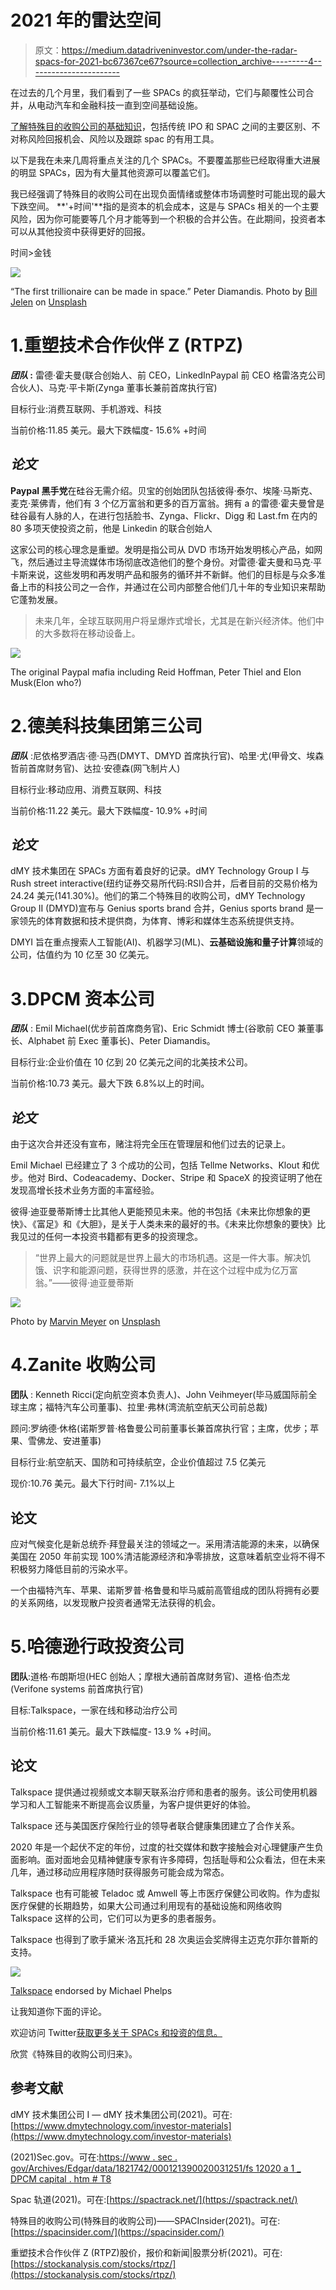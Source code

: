 # 2021 年的雷达空间

> 原文：<https://medium.datadriveninvestor.com/under-the-radar-spacs-for-2021-bc67367ce67?source=collection_archive---------4----------------------->

在过去的几个月里，我们看到了一些 SPACs 的疯狂举动，它们与颠覆性公司合并，从电动汽车和金融科技一直到空间基础设施。

[了解特殊目的收购公司的基础知识](https://medium.com/datadriveninvestor/spacs-opportunity-or-bubble-b5b937ba81c4)，包括传统 IPO 和 SPAC 之间的主要区别、不对称风险回报机会、风险以及跟踪 spac 的有用工具。

以下是我在未来几周将重点关注的几个 SPACs。不要覆盖那些已经取得重大进展的明显 SPACs，因为有大量其他资源可以覆盖它们。

我已经强调了特殊目的收购公司在出现负面情绪或整体市场调整时可能出现的最大下跌空间。 **'+时间'**指的是资本的机会成本，这是与 SPACs 相关的一个主要风险，因为你可能要等几个月才能等到一个积极的合并公告。在此期间，投资者本可以从其他投资中获得更好的回报。

时间>金钱

![](img/3c32d1f1ed549317213a7d44efe4af8a.png)

“The first trillionaire can be made in space.” Peter Diamandis. Photo by [Bill Jelen](https://unsplash.com/@billjelen?utm_source=unsplash&utm_medium=referral&utm_content=creditCopyText) on [Unsplash](https://unsplash.com/s/photos/rocket?utm_source=unsplash&utm_medium=referral&utm_content=creditCopyText)

# 1.重塑技术合作伙伴 Z (RTPZ)

***团队* :** 雷德·霍夫曼(联合创始人、前 CEO，LinkedInPaypal 前 CEO 格雷洛克公司合伙人)、马克·平卡斯(Zynga 董事长兼前首席执行官)

目标行业:消费互联网、手机游戏、科技

当前价格:11.85 美元。最大下跌幅度- 15.6% +时间

## ***论文***

**Paypal 黑手党**在硅谷无需介绍。贝宝的创始团队包括彼得·泰尔、埃隆·马斯克、麦克·莱佛青，他们有 3 个亿万富翁和更多的百万富翁。拥有 a 的雷德·霍夫曼曾是硅谷最有人脉的人，在进行包括脸书、Zynga、Flickr、Digg 和 Last.fm 在内的 80 多项天使投资之前，他是 Linkedin 的联合创始人

这家公司的核心理念是重塑。发明是指公司从 DVD 市场开始发明核心产品，如网飞，然后通过主导流媒体市场彻底改造他们的整个身份。对雷德·霍夫曼和马克·平卡斯来说，这些发明和再发明产品和服务的循环并不新鲜。他们的目标是与众多准备上市的科技公司之一合作，并通过在公司内部整合他们几十年的专业知识来帮助它蓬勃发展。

> 未来几年，全球互联网用户将呈爆炸式增长，尤其是在新兴经济体。他们中的大多数将在移动设备上。

![](img/b838334428808016b27b5865c162b38f.png)

The original Paypal mafia including Reid Hoffman, Peter Thiel and Elon Musk(Elon who?)

# 2.德美科技集团第三公司

***团队*** :尼依格罗酒店·德·马西(DMYT、DMYD 首席执行官)、哈里·尤(甲骨文、埃森哲前首席财务官)、达拉·安德森(网飞制片人)

目标行业:移动应用、消费互联网、科技

当前价格:11.22 美元。最大下跌幅度- 10.9% +时间

## ***论文***

dMY 技术集团在 SPACs 方面有着良好的记录。dMY Technology Group I 与 Rush street interactive(纽约证券交易所代码:RSI)合并，后者目前的交易价格为 24.24 美元(141.30%)。他们的第二个特殊目的收购公司，dMY Technology Group II (DMYD)宣布与 Genius sports brand 合并，Genius sports brand 是一家领先的体育数据和技术提供商，为体育、博彩和媒体生态系统提供支持。

DMYI 旨在重点搜索人工智能(AI)、机器学习(ML)、**云基础设施和量子计算**领域的公司，估值约为 10 亿至 30 亿美元。

# 3.DPCM 资本公司

***团队*** : Emil Michael(优步前首席商务官)、Eric Schmidt 博士(谷歌前 CEO 兼董事长、Alphabet 前 Exec 董事长)、Peter Diamandis。

目标行业:企业价值在 10 亿到 20 亿美元之间的北美技术公司。

当前价格:10.73 美元。最大下跌 6.8%以上的时间。

## ***论文***

由于这次合并还没有宣布，赌注将完全压在管理层和他们过去的记录上。

Emil Michael 已经建立了 3 个成功的公司，包括 Tellme Networks、Klout 和优步。他对 Bird、Codeacademy、Docker、Stripe 和 SpaceX 的投资证明了他在发现高增长技术业务方面的丰富经验。

彼得·迪亚曼蒂斯博士比其他人更能预见未来。他的书包括《未来比你想象的更快》、《富足》和《大胆》，是关于人类未来的最好的书。《未来比你想象的要快》比我见过的任何一本投资书籍都有更多的投资理念。

> “世界上最大的问题就是世界上最大的市场机遇。这是一件大事。解决饥饿、识字和能源问题，获得世界的感激，并在这个过程中成为亿万富翁。”——彼得·迪亚曼蒂斯

![](img/0797c53545488ae2e04f9a60754c3b19.png)

Photo by [Marvin Meyer](https://unsplash.com/@marvelous?utm_source=unsplash&utm_medium=referral&utm_content=creditCopyText) on [Unsplash](https://unsplash.com/s/photos/tech?utm_source=unsplash&utm_medium=referral&utm_content=creditCopyText)

# 4.Zanite 收购公司

**团队** : Kenneth Ricci(定向航空资本负责人)、John Veihmeyer(毕马威国际前全球主席；福特汽车公司董事)、拉里·弗林(湾流航空航天公司前总裁)

顾问:罗纳德·休格(诺斯罗普·格鲁曼公司前董事长兼首席执行官；主席，优步；苹果、雪佛龙、安进董事)

目标行业:航空航天、国防和可持续航空，企业价值超过 7.5 亿美元

现价:10.76 美元。最大下行时间- 7.1%以上

## **论文**

应对气候变化是新总统乔·拜登最关注的领域之一。采用清洁能源的未来，以确保美国在 2050 年前实现 100%清洁能源经济和净零排放，这意味着航空业将不得不积极努力降低目前的污染水平。

一个由福特汽车、苹果、诺斯罗普·格鲁曼和毕马威前高管组成的团队将拥有必要的关系网络，以发现散户投资者通常无法获得的机会。

# 5.哈德逊行政投资公司

**团队**:道格·布朗斯坦(HEC 创始人；摩根大通前首席财务官)、道格·伯杰龙(Verifone systems 前首席执行官)

目标:Talkspace，一家在线和移动治疗公司

当前价格:11.61 美元。最大下跌幅度- 13.9 % +时间。

## **论文**

Talkspace 提供通过视频或文本聊天联系治疗师和患者的服务。该公司使用机器学习和人工智能来不断提高会议质量，为客户提供更好的体验。

Talkspace 还与美国医疗保险行业的领导者联合健康集团建立了合作关系。

2020 年是一个起伏不定的年份，过度的社交媒体和数字接触会对心理健康产生负面影响。面对面地会见精神健康专家有许多障碍，包括耻辱和公众看法，但在未来几年，通过移动应用程序随时获得服务可能会成为常态。

Talkspace 也有可能被 Teladoc 或 Amwell 等上市医疗保健公司收购。作为虚拟医疗保健的长期趋势，如果大公司通过利用现有的基础设施和网络收购 Talkspace 这样的公司，它们可以为更多的患者服务。

Talkspace 也得到了歌手黛米·洛瓦托和 28 次奥运会奖牌得主迈克尔菲尔普斯的支持。

![](img/9df0ce597396022e1193f7538a408d45.png)

[Talkspace](https://www.talkspace.com/michael) endorsed by Michael Phelps

让我知道你下面的评论。

欢迎访问 Twitter[获取更多关于 SPACs 和投资的信息。](https://twitter.com/pereraashain)

欣赏《特殊目的收购公司归来》。

## **参考文献**

dMY 技术集团公司 I — dMY 技术集团公司(2021)。可在:[https://www.dmytechnology.com/investor-materials](https://www.dmytechnology.com/investor-materials)

(2021)Sec.gov。可在:[https://www . sec . gov/Archives/Edgar/data/1821742/000121390020031251/fs 12020 a 1 _ DPCM capital . htm # T8](https://www.sec.gov/Archives/edgar/data/1821742/000121390020031251/fs12020a1_dpcmcapital.htm#T8)

Spac 轨道(2021)。可在:[https://spactrack.net/](https://spactrack.net/)

特殊目的收购公司(特殊目的收购公司)——SPACInsider(2021)。可在:[https://spacinsider.com/](https://spacinsider.com/)

重塑技术合作伙伴 Z (RTPZ)股价，报价和新闻|股票分析(2021)。可在:[https://stockanalysis.com/stocks/rtpz/](https://stockanalysis.com/stocks/rtpz/)